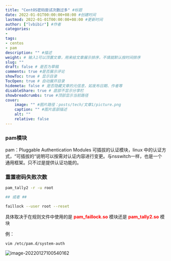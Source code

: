 ```yaml
---
title: "CentOS密码尝试次数过多" #标题
date: 2022-01-01T00:00:00+08:00 #创建时间
lastmod: 2022-01-01T00:00:00+08:00 #更新时间
author: ["lvbibir"] #作者
categories: 
- 
tags: 
- centos
- pam
description: "" #描述
weight: # 输入1可以顶置文章，用来给文章展示排序，不填就默认按时间排序
slug: ""
draft: false # 是否为草稿
comments: true #是否展示评论
showToc: true # 显示目录
TocOpen: true # 自动展开目录
hidemeta: false # 是否隐藏文章的元信息，如发布日期、作者等
disableShare: true # 底部不显示分享栏
showbreadcrumbs: true #顶部显示当前路径
cover:
    image: "" #图片路径：posts/tech/文章1/picture.png
    caption: "" #图片底部描述
    alt: ""
    relative: false
---
```

### pam模块

pam：Pluggable Authentication Modules 可插拔的认证模块，linux 中的认证方式，“可插拔的“说明可以按需对认证内容进行变更。与nsswitch一样，也是一个通用框架。只不过是提供认证功能的。

### 重置密码失败次数

```bash
pam_tally2 -r -u root

## 或者 ##

faillock --user root --reset
```

具体取决于在规则文件中使用的是 <font color="red">**pam_faillock.so**</font> 模块还是 <font color="red">**pam_tally2.so**</font> 模块

例：

```
vim /etc/pam.d/system-auth
```

![image-20220127100540162](https://image.lvbibir.cn/blog/image-20220127100540162.png)

